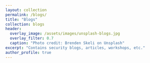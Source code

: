 ```yaml
---
layout: collection
permalink: /blogs/
title: "Blogs"
collection: blogs
header:
  overlay_image: /assets/images/unsplash-blogs.jpg
  overlay_filter: 0.7
  caption: "Photo credit: Brenden Skeli on Unsplash"
excerpt: "Contains security blogs, articles, workshops, etc."
author_profile: true
---
```

